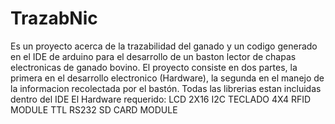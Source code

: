 # TrazabNic
Es un proyecto acerca de la trazabilidad del ganado y un codigo generado en el IDE de arduino para el desarrollo de un baston lector de chapas electronicas de ganado bovino. El proyecto consiste en dos partes, la primera en el desarrollo electronico (Hardware), la segunda en el manejo de la informacion recolectada por el bastón. 
Todas las librerias estan incluidas dentro del IDE
El Hardware requerido: 
LCD 2X16 I2C
TECLADO 4X4
RFID MODULE TTL RS232
SD CARD MODULE

